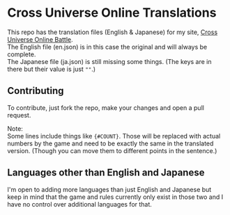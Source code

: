 # Cross Universe Online Translations

This repo has the translation files (English & Japanese) for my site, [Cross Universe Online Battle](https://battle.crossuniverse.net/).  
The English file (en.json) is in this case the original and will always be complete.  
The Japanese file (ja.json) is still missing some things. (The keys are in there but their value is just `""`.)

## Contributing

To contribute, just fork the repo, make your changes and open a pull request.  
  
Note:  
Some lines include things like `{#COUNT}`. Those will be replaced with actual numbers by the game and need to be exactly the same in the translated version. (Though you can move them to different points in the sentence.)

## Languages other than English and Japanese

I'm open to adding more languages than just English and Japanese but keep in mind that the game and rules currently only exist in those two and I have no control over additional languages for that.
